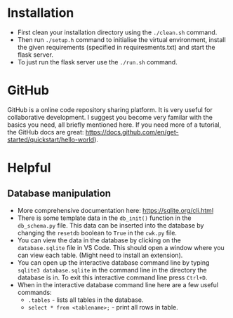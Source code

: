 # Installation
- First clean your installation directory using the `./clean.sh` command.
- Then run `./setup.h` command to initialise the virtual environment, install the given requirements (specified in requiresments.txt) and start the flask server.
- To just run the flask server use the `./run.sh` command.

# GitHub
GitHub is a online code repository sharing platform. It is very useful for collaborative development. I suggest you become very familar with the basics you need, all briefly mentioned here. If you need more of a tutorial, the GitHub docs are great: https://docs.github.com/en/get-started/quickstart/hello-world).
<!-- TODO -->


# Helpful
## Database manipulation
- More comprehensive documentation here: https://sqlite.org/cli.html
- There is some template data in the `db_init()` function in the `db_schema.py` file. This data can be inserted into the database by changing the `resetdb` boolean to `True` in the `cwk.py` file.
- You can view the data in the database by clicking on the `database.sqlite` file in VS Code. This should open a window where you can view each table. (Might need to install an extension).
- You can open up the interactive database command line by typing `sqlite3 database.sqlite` in the command line in the directory the database is in. To exit this interactive command line press `Ctrl+D`.
- When in the interactive database command line here are a few useful commands:
  - `.tables` - lists all tables in the database.
  - `select * from <tablename>;` - print all rows in table.
